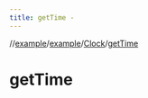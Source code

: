 ```yaml
---
title: getTime -
---
```

//[example](../../index.html)/[example](../index.html)/[Clock](index.html)/[getTime](get-time.html)



# getTime  

